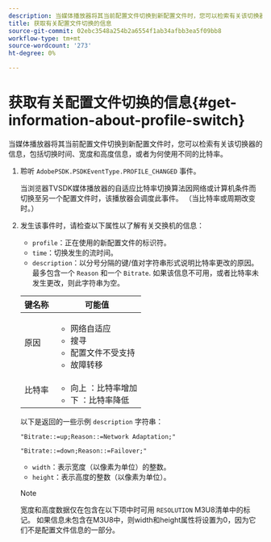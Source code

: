 ```yaml
---
description: 当媒体播放器将其当前配置文件切换到新配置文件时，您可以检索有关该切换器的信息，包括切换时间、宽度和高度信息，或者为何使用不同的比特率。
title: 获取有关配置文件切换的信息
source-git-commit: 02ebc3548a254b2a6554f1ab34afbb3ea5f09bb8
workflow-type: tm+mt
source-wordcount: '273'
ht-degree: 0%

---
```


# 获取有关配置文件切换的信息{#get-information-about-profile-switch}

当媒体播放器将其当前配置文件切换到新配置文件时，您可以检索有关该切换器的信息，包括切换时间、宽度和高度信息，或者为何使用不同的比特率。

1. 聆听 `AdobePSDK.PSDKEventType.PROFILE_CHANGED` 事件。

   当浏览器TVSDK媒体播放器的自适应比特率切换算法因网络或计算机条件而切换至另一个配置文件时，该播放器会调度此事件。 （当比特率或周期改变时。）
1. 发生该事件时，请检查以下属性以了解有关交换机的信息：

   * `profile`：正在使用的新配置文件的标识符。
   * `time`：切换发生的流时间。
   * `description`：以分号分隔的键/值对字符串形式说明比特率更改的原因。 最多包含一个 `Reason` 和一个 `Bitrate`. 如果该信息不可用，或者比特率未发生更改，则此字符串为空。

   <table id="table_E400FD9C57FF40CBAC14AF6847CD8301"> 
    <thead> 
      <tr> 
      <th colname="col1" class="entry"> 键名称 </th> 
      <th colname="col2" class="entry"> 可能值 </th> 
      </tr> 
    </thead>
    <tbody> 
      <tr> 
      <td colname="col1"> <span class="codeph"> 原因 </span> </td> 
      <td colname="col2"> 
        <ul id="ul_37DDE3F297634ED6B47DF5D73F969369"> 
        <li id="li_E374B029E1AF40689D70A9D30E057C5B">网络自适应 </li> 
        <li id="li_753862EEF1C9474EA8E20C89F5EF5D8D">搜寻 </li> 
        <li id="li_EC14923F92CF4D11A47928A8D2DE6D8B">配置文件不受支持 </li> 
        <li id="li_695AB4A89C9D4833AF6D8B6424FC912B">故障转移 </li> 
        </ul> </td> 
      </tr> 
      <tr> 
      <td colname="col1"> <span class="codeph"> 比特率 </span> </td> 
      <td colname="col2"> 
        <ul id="ul_1B49BD90A91147359712E1AFD8877E23"> 
        <li id="li_1C8E593C65D34742B14A8D0EAD43E0A9"> <span class="codeph"> 向上 </span>：比特率增加 </li> 
        <li id="li_B1A00E3985A849B6855E15CF70D79BB8"> <span class="codeph"> 下 </span>：比特率降低 </li> 
        </ul> </td> 
      </tr> 
    </tbody> 
    </table>

   以下是返回的一些示例 `description` 字符串：

   ```
   "Bitrate::=up;Reason::=Network Adaptation;" 
   
   "Bitrate::=down;Reason::=Failover;"
   ```

   * `width`：表示宽度（以像素为单位）的整数。
   * `height`：表示高度的整数（以像素为单位）。

   >[!NOTE]
   >
   >宽度和高度数据仅在包含在以下项中时可用 `RESOLUTION` M3U8清单中的标记。 如果信息未包含在M3U8中，则width和height属性将设置为0，因为它们不是配置文件信息的一部分。
